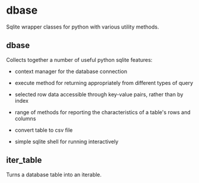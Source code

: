 # dbase
Sqlite wrapper classes for python with various utility methods.

## dbase

Collects together a number of useful python sqlite features:

* context manager for the database connection

* execute method for returning appropriately from different types of query

* selected row data accessible through key-value pairs, rather than by index

* range of methods for reporting the characteristics of a table's rows and columns

* convert table to csv file

* simple sqlite shell for running interactively


## iter_table

Turns a database table into an iterable.
